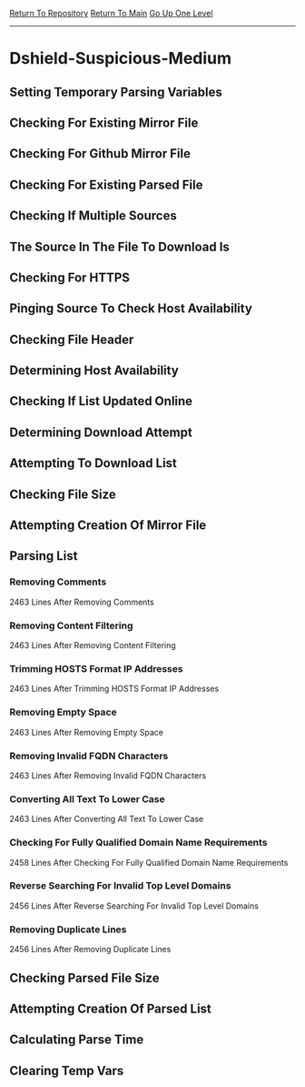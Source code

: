 [Return To Repository](https://github.com/deathbybandaid/piholeparser/)
[Return To Main](https://github.com/deathbybandaid/piholeparser/blob/master/RecentRunLogs/Mainlog.md)
[Go Up One Level](https://github.com/deathbybandaid/piholeparser/blob/master/RecentRunLogs/TopLevelScripts/30-Processing-Blacklists.md)
____________________________________
# Dshield-Suspicious-Medium
## Setting Temporary Parsing Variables
## Checking For Existing Mirror File
## Checking For Github Mirror File
## Checking For Existing Parsed File
## Checking If Multiple Sources
## The Source In The File To Download Is
## Checking For HTTPS
## Pinging Source To Check Host Availability
## Checking File Header
## Determining Host Availability
## Checking If List Updated Online
## Determining Download Attempt
## Attempting To Download List
## Checking File Size
## Attempting Creation Of Mirror File
## Parsing List
### Removing Comments
2463 Lines After Removing Comments
### Removing Content Filtering
2463 Lines After Removing Content Filtering
### Trimming HOSTS Format IP Addresses
2463 Lines After Trimming HOSTS Format IP Addresses
### Removing Empty Space
2463 Lines After Removing Empty Space
### Removing Invalid FQDN Characters
2463 Lines After Removing Invalid FQDN Characters
### Converting All Text To Lower Case
2463 Lines After Converting All Text To Lower Case
### Checking For Fully Qualified Domain Name Requirements
2458 Lines After Checking For Fully Qualified Domain Name Requirements
### Reverse Searching For Invalid Top Level Domains
2456 Lines After Reverse Searching For Invalid Top Level Domains
### Removing Duplicate Lines
2456 Lines After Removing Duplicate Lines
## Checking Parsed File Size
## Attempting Creation Of Parsed List
## Calculating Parse Time
## Clearing Temp Vars
